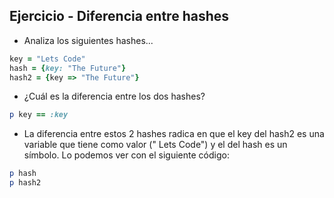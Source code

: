 ## Ejercicio - Diferencia entre hashes
- Analiza los siguientes hashes...

```ruby
key = "Lets Code"
hash = {key: "The Future"}
hash2 = {key => "The Future"}
```


- ¿Cuál es la diferencia entre los dos hashes?


```ruby
p key == :key
```

- La diferencia entre estos 2 hashes radica en que el key del hash2 es una variable que tiene como valor (" Lets Code") y el del hash es un símbolo. Lo podemos ver con el siguiente código:

```ruby
p hash
p hash2
```

